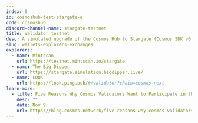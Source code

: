 ```yaml
---
index: 0
id: cosmoshub-test-stargate-e
code: cosmoshub
discord-channel-name: stargate-testnet
title: Validator testnet
desc: A simulated upgrade of the Cosmos Hub to Stargate (Cosmos SDK v0.37 --> v0.40). Highly recommended for Cosmos Hub validators.
slug: wallets-explorers-exchanges
explorers:
  - name: Mintscan
    url: https://testnet.mintscan.io/stargate
  - name: The Big Dipper
    url: https://stargate.simulation.bigdipper.live/
  - name: LOOK
    url: https://look.ping.pub/#/validator?chain=cosmos-next
learn-more:
  - title: Five Reasons Why Cosmos Validators Want to Participate in the Stargate Simulated Upgrade
    desc: ""
    date: Nov 9
    url: https://blog.cosmos.network/five-reasons-why-cosmos-validators-want-to-participate-in-the-stargate-simulated-upgrade-f817ddef1678
---
```


<!-- ## SAMUEL L. IPSUM

Your bones don't break, mine do. That's clear. Your cells react to bacteria and viruses differently than mine. You don't get sick, I do. That's also clear. But for some reason, you and I react the exact same way to water. We swallow it too fast, we choke. We get some in our lungs, we drown. However unreal it may seem, we are connected, you and I. We're on the same curve, just on opposite ends. -->

<section-endpoints :id="id" :code="code"></section-endpoints>

<section-migration :channel="discord-channel-name" :code="code"></section-migration>

<section-explorer :data="explorers"></section-explorer>

<section-learn-more :data="learn-more"></section-learn-more>